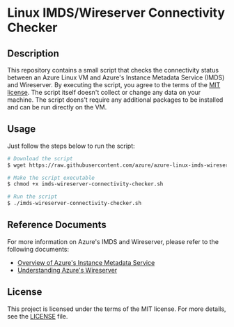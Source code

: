
# Linux IMDS/Wireserver Connectivity Checker

## Description

This repository contains a small script that checks the connectivity status between an Azure Linux VM and Azure's Instance Metadata Service (IMDS) and Wireserver. 
By executing the script, you agree to the terms of the [MIT license](LICENSE). The script itself doesn't collect or change any data on your machine.
The script doens't require any additional packages to be installed and can be run directly on the VM.

## Usage

Just follow the steps below to run the script:

```bash
# Download the script
$ wget https://raw.githubusercontent.com/azure/azure-linux-imds-wireserver-connectivity-checker/master/imds-wireserver-connectivity-checker.sh

# Make the script executable
$ chmod +x imds-wireserver-connectivity-checker.sh

# Run the script
$ ./imds-wireserver-connectivity-checker.sh
```

## Reference Documents

For more information on Azure's IMDS and Wireserver, please refer to the following documents:

- [Overview of Azure's Instance Metadata Service](https://docs.microsoft.com/en-us/azure/virtual-machines/linux/instance-metadata-service)
- [Understanding Azure's Wireserver](https://docs.microsoft.com/en-us/azure/azure-resource-manager/management/instance-metadata-service)

## License

This project is licensed under the terms of the MIT license. For more details, see the [LICENSE](LICENSE) file.